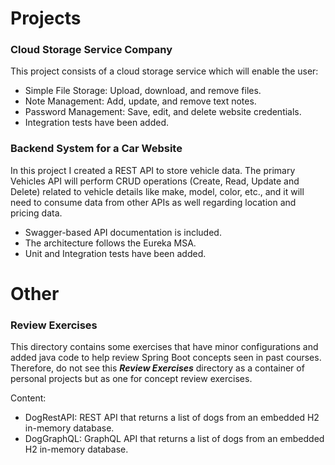 # Projects
### Cloud Storage Service Company
This project consists of a cloud storage service which will enable the user:
- Simple File Storage: Upload, download, and remove files.
- Note Management: Add, update, and remove text notes.
- Password Management: Save, edit, and delete website credentials.
- Integration tests have been added.

### Backend System for a Car Website
In this project I created a REST API to store vehicle data. The primary Vehicles API will perform CRUD operations (Create, Read, Update and Delete) related to vehicle details like make, model, color, etc., and it will need to consume data from other APIs as well regarding location and pricing data.
- Swagger-based API documentation is included.
- The architecture follows the Eureka MSA.
- Unit and Integration tests have been added.


# Other
### Review Exercises
This directory contains some exercises that have minor configurations and added java code to help review Spring Boot concepts seen in past courses. Therefore, do not see this ***Review Exercises*** directory as a container of personal projects but as one for concept review exercises.

Content:
- DogRestAPI: REST API that returns a list of dogs from an embedded H2 in-memory database.
- DogGraphQL: GraphQL API that returns a list of dogs from an embedded H2 in-memory database.

